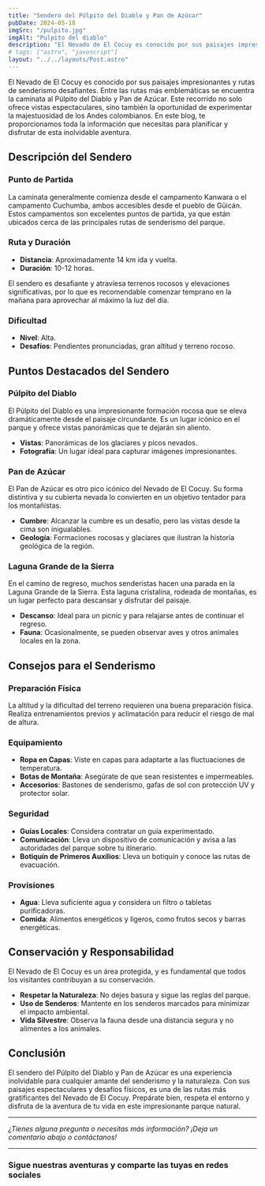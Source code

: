 ```yaml
---
title: "Sendero del Púlpito del Diablo y Pan de Azúcar"
pubDate: 2024-05-18
imgSrc: "/pulpito.jpg"
imgAlt: "Pulpito del diablo"
description: "El Nevado de El Cocuy es conocido por sus paisajes impresionantes y rutas de senderismo desafiantes. Entre las rutas más emblemáticas se encuentra la caminata al Púlpito del Diablo y Pan de Azúcar. Este recorrido no solo ofrece vistas espectaculares, sino también la oportunidad de experimentar la majestuosidad de los Andes colombianos. En este blog, te proporcionamos toda la información que necesitas para planificar y disfrutar de esta inolvidable aventura"
# tags: ["astro", "javascript"]
layout: "../../layouts/Post.astro"
---
```


El Nevado de El Cocuy es conocido por sus paisajes impresionantes y rutas de senderismo desafiantes. Entre las rutas más emblemáticas se encuentra la caminata al Púlpito del Diablo y Pan de Azúcar. Este recorrido no solo ofrece vistas espectaculares, sino también la oportunidad de experimentar la majestuosidad de los Andes colombianos. En este blog, te proporcionamos toda la información que necesitas para planificar y disfrutar de esta inolvidable aventura.

## Descripción del Sendero

### Punto de Partida

La caminata generalmente comienza desde el campamento Kanwara o el campamento Cuchumba, ambos accesibles desde el pueblo de Güicán. Estos campamentos son excelentes puntos de partida, ya que están ubicados cerca de las principales rutas de senderismo del parque.

### Ruta y Duración

- **Distancia**: Aproximadamente 14 km ida y vuelta.
- **Duración**: 10-12 horas.

El sendero es desafiante y atraviesa terrenos rocosos y elevaciones significativas, por lo que es recomendable comenzar temprano en la mañana para aprovechar al máximo la luz del día.

### Dificultad

- **Nivel**: Alta.
- **Desafíos**: Pendientes pronunciadas, gran altitud y terreno rocoso.

## Puntos Destacados del Sendero

### Púlpito del Diablo

El Púlpito del Diablo es una impresionante formación rocosa que se eleva dramáticamente desde el paisaje circundante. Es un lugar icónico en el parque y ofrece vistas panorámicas que te dejarán sin aliento.

- **Vistas**: Panorámicas de los glaciares y picos nevados.
- **Fotografía**: Un lugar ideal para capturar imágenes impresionantes.

### Pan de Azúcar

El Pan de Azúcar es otro pico icónico del Nevado de El Cocuy. Su forma distintiva y su cubierta nevada lo convierten en un objetivo tentador para los montañistas.

- **Cumbre**: Alcanzar la cumbre es un desafío, pero las vistas desde la cima son inigualables.
- **Geología**: Formaciones rocosas y glaciares que ilustran la historia geológica de la región.

### Laguna Grande de la Sierra

En el camino de regreso, muchos senderistas hacen una parada en la Laguna Grande de la Sierra. Esta laguna cristalina, rodeada de montañas, es un lugar perfecto para descansar y disfrutar del paisaje.

- **Descanso**: Ideal para un picnic y para relajarse antes de continuar el regreso.
- **Fauna**: Ocasionalmente, se pueden observar aves y otros animales locales en la zona.

## Consejos para el Senderismo

### Preparación Física

La altitud y la dificultad del terreno requieren una buena preparación física. Realiza entrenamientos previos y aclimatación para reducir el riesgo de mal de altura.

### Equipamiento

- **Ropa en Capas**: Viste en capas para adaptarte a las fluctuaciones de temperatura.
- **Botas de Montaña**: Asegúrate de que sean resistentes e impermeables.
- **Accesorios**: Bastones de senderismo, gafas de sol con protección UV y protector solar.

### Seguridad

- **Guías Locales**: Considera contratar un guía experimentado.
- **Comunicación**: Lleva un dispositivo de comunicación y avisa a las autoridades del parque sobre tu itinerario.
- **Botiquín de Primeros Auxilios**: Lleva un botiquín y conoce las rutas de evacuación.

### Provisiones

- **Agua**: Lleva suficiente agua y considera un filtro o tabletas purificadoras.
- **Comida**: Alimentos energéticos y ligeros, como frutos secos y barras energéticas.

## Conservación y Responsabilidad

El Nevado de El Cocuy es un área protegida, y es fundamental que todos los visitantes contribuyan a su conservación.

- **Respetar la Naturaleza**: No dejes basura y sigue las reglas del parque.
- **Uso de Senderos**: Mantente en los senderos marcados para minimizar el impacto ambiental.
- **Vida Silvestre**: Observa la fauna desde una distancia segura y no alimentes a los animales.

## Conclusión

El sendero del Púlpito del Diablo y Pan de Azúcar es una experiencia inolvidable para cualquier amante del senderismo y la naturaleza. Con sus paisajes espectaculares y desafíos físicos, es una de las rutas más gratificantes del Nevado de El Cocuy. Prepárate bien, respeta el entorno y disfruta de la aventura de tu vida en este impresionante parque natural.

---

_¿Tienes alguna pregunta o necesitas más información? ¡Deja un comentario abajo o contáctanos!_

---

### Sigue nuestras aventuras y comparte las tuyas en redes sociales

